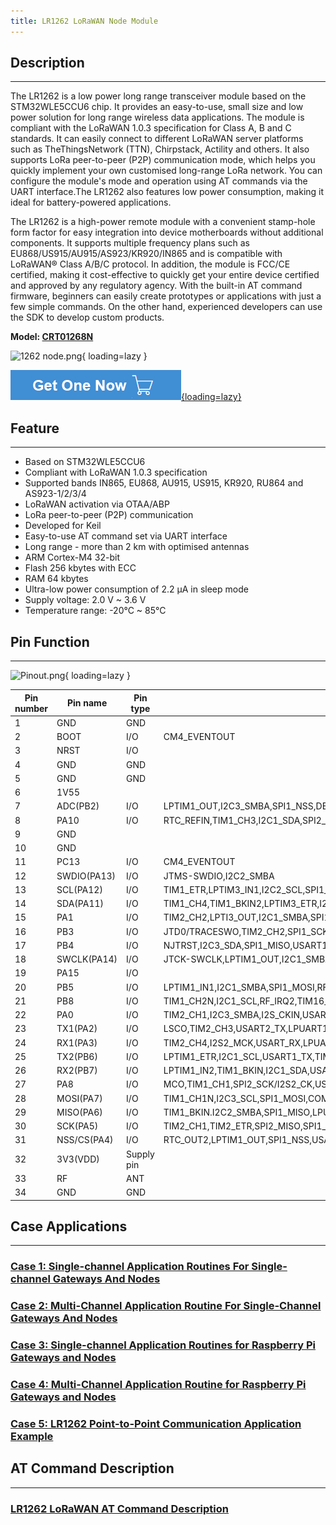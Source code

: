 ```yaml
---
title: LR1262 LoRaWAN Node Module
---
```


## Description
-----------

The LR1262 is a low power long range transceiver module based on the STM32WLE5CCU6 chip. It provides an easy-to-use, small size and low power solution for long range wireless data applications. The module is compliant with the LoRaWAN 1.0.3 specification for Class A, B and C standards. It can easily connect to different LoRaWAN server platforms such as TheThingsNetwork (TTN), Chirpstack, Actility and others. It also supports LoRa peer-to-peer (P2P) communication mode, which helps you quickly implement your own customised long-range LoRa network. You can configure the module's mode and operation using AT commands via the UART interface.The LR1262 also features low power consumption, making it ideal for battery-powered applications.


The LR1262 is a high-power remote module with a convenient stamp-hole form factor for easy integration into device motherboards without additional components. It supports multiple frequency plans such as EU868/US915/AU915/AS923/KR920/IN865 and is compatible with LoRaWAN® Class A/B/C protocol. In addition, the module is FCC/CE certified, making it cost-effective to quickly get your entire device certified and approved by any regulatory agency. With the built-in AT command firmware, beginners can easily create prototypes or applications with just a few simple commands. On the other hand, experienced developers can use the SDK to develop custom products.

**Model: [CRT01268N](https://www.elecrow.com/lr1262-lorawan-node-module-support-full-frequency-band.html)**

![1262 node.png](https://wiki.elecrow.com/images/e/e2/1262_node.png){ loading=lazy }

[![Alt text](./assets/images/Get_one_now.png){loading=lazy}](https://www.elecrow.com/lr1262-lorawan-node-module-support-full-frequency-band.html "Title text")

## Feature
-------

- Based on STM32WLE5CCU6
- Compliant with LoRaWAN 1.0.3 specification
- Supported bands IN865, EU868, AU915, US915, KR920, RU864 and AS923-1/2/3/4
- LoRaWAN activation via OTAA/ABP
- LoRa peer-to-peer (P2P) communication
- Developed for Keil
- Easy-to-use AT command set via UART interface
- Long range - more than 2 km with optimised antennas
- ARM Cortex-M4 32-bit
- Flash 256 kbytes with ECC
- RAM 64 kbytes
- Ultra-low power consumption of 2.2 μA in sleep mode
- Supply voltage: 2.0 V ~ 3.6 V
- Temperature range: -20°C ~ 85°C

## Pin Function
------------

![Pinout.png](https://wiki.elecrow.com/images/1/15/Pinout.png){ loading=lazy }

| Pin number | Pin name | Pin type | Alternate funtions | Additional funtions |
|---|---|---|---|---|
| 1 | GND | GND |  |  |
| 2 | BOOT | I/O | CM4\_EVENTOUT |  |
| 3 | NRST | I/O |  |  |
| 4 | GND | GND |  |  |
| 5 | GND | GND |  |  |
| 6 | 1V55 |  |  |  |
| 7 | ADC(PB2) | I/O | LPTIM1\_OUT,I2C3\_SMBA,SPI1\_NSS,DEBUG\_RF\_SMPSRDY | COMP1\_INP,COMP2\_INM,ADC\_IN4 |
| 8 | PA10 | I/O | RTC\_REFIN,TIM1\_CH3,I2C1\_SDA,SPI2\_MOSI/I2S2\_SD,USART1\_RX,DEBUG\_RF\_HSE32RDY,TIM17\_BKIN,SM4\_EVENTOUT | COMP1\_INM,COMP2\_INM,DAC\_OUT1,ADC\_IN6 |
| 9 | GND |  |  |  |
| 10 | GND |  |  |  |
| 11 | PC13 | I/O | CM4\_EVENTOUT | TAMP\_IN1/RTC\_OUT1/RTC\_TS/WKUP2 |
| 12 | SWDIO(PA13) | I/O | JTMS-SWDIO,I2C2\_SMBA | ADC\_IN9 |
| 13 | SCL(PA12) | I/O | TIM1\_ETR,LPTIM3\_IN1,I2C2\_SCL,SPI1\_MOSI,RF\_BUSY,USART1\_RTS,CM4\_EVENTOUT | ADC\_IN8 |
| 14 | SDA(PA11) | I/O | TIM1\_CH4,TIM1\_BKIN2,LPTIM3\_ETR,I2C2\_SDA,SPI1\_MISO,USART1\_CTS,DEBUG\_RF\_NRESET | COMP1\_INM,COMP2\_INM,ADC\_IN7 |
| 15 | PA1 | I/O | TIM2\_CH2,LPTI3\_OUT,I2C1\_SMBA,SPI1\_SCK,USART2\_RTS,LPUART1\_RTS,DEBUG\_PWR\_REGLP2S,CM4\_EVENTOUT |  |
| 16 | PB3 | I/O | JTD0/TRACESWO,TIM2\_CH2,SPI1\_SCK,RF\_IRQO,USART1\_RTS,DEBUG\_RF\_DTB1,CM4\_EVENTOUT | COMP1\_INM,COMP2\_INM,ADC\_IN2,TAMP\_IN3/WKUP3 |
| 17 | PB4 | I/O | NJTRST,I2C3\_SDA,SPI1\_MISO,USART1\_CTS,DEBUG\_RF\_LDORDY,TIM17\_BKIN | COMP1\_INP,COMP2\_INP,ADC\_IN3 |
| 18 | SWCLK(PA14) | I/O | JTCK-SWCLK,LPTIM1\_OUT,I2C1\_SMBA,CM4\_EVENTOUT | ADC\_IN10 |
| 19 | PA15 | I/O |  |  |
| 20 | PB5 | I/O | LPTIM1\_IN1,I2C1\_SMBA,SPI1\_MOSI,RF\_IRQ1,USART1\_CK,COMP2\_OUT,TIM16\_BKIN |  |
| 21 | PB8 | I/O | TIM1\_CH2N,I2C1\_SCL,RF\_IRQ2,TIM16\_CH1,CM4\_EVENTOUT |  |
| 22 | PA0 | I/O | TIM2\_CH1,I2C3\_SMBA,I2S\_CKIN,USART2\_CTS,COMP1\_OUT,DEBUG\_PWR\_REGLP1S,TIM2\_ETR | TAMP\_IN2/WKUP1 |
| 23 | TX1(PA2) | I/O | LSCO,TIM2\_CH3,USART2\_TX,LPUART1\_TX,COMP2\_OUT,DEBUG\_PWR\_LDORDY | LSCO |
| 24 | RX1(PA3) | I/O | TIM2\_CH4,I2S2\_MCK,USART\_RX,LPUART1\_RX,CM4\_EVENTOUT |  |
| 25 | TX2(PB6) | I/O | LPTIM1\_ETR,I2C1\_SCL,USART1\_TX,TIM16\_CH1N |  |
| 26 | RX2(PB7) | I/O | LPTIM1\_IN2,TIM1\_BKIN,I2C1\_SDA,USART1\_RX,TIM17\_CH1N |  |
| 27 | PA8 | I/O | MCO,TIM1\_CH1,SPI2\_SCK/I2S2\_CK,USART1\_CK,LPTIM2\_OUT |  |
| 28 | MOSI(PA7) | I/O | TIM1\_CH1N,I2C3\_SCL,SPI1\_MOSI,COMP2\_OUT,DEBUG\_SUBGHZSPI\_MOSIOUT,TIM17\_CH1,CM4\_EVENTOUT |  |
| 29 | MISO(PA6) | I/O | TIM1\_BKIN.I2C2\_SMBA,SPI1\_MISO,LPUART1\_CTS,DEBUG\_SUBGHZSPI\_MISOOUT,TIM16\_CH1,CM4\_EVENTOUT |  |
| 30 | SCK(PA5) | I/O | TIM2\_CH1,TIM2\_ETR,SPI2\_MISO,SPI1\_SCK,DEBUG\_SUBGHZSPI\_SCKOUT,LPTIM2\_ETR,CM4\_EVENTOUT |  |
| 31 | NSS/CS(PA4) | I/O | RTC\_OUT2,LPTIM1\_OUT,SPI1\_NSS,USART2\_CK,DEBUG\_SUBGHZSPI\_NSSOUT,LPTIM2\_OUT,CM4\_EVENTOUT |  |
| 32 | 3V3(VDD) | Supply pin |  |  |
| 33 | RF | ANT |  |  |
| 34 | GND | GND |  |  |

## Case Applications
-----------------

### [**Case 1: Single-channel Application Routines For Single-channel Gateways And Nodes**](./Case1_Single-channel_application_routines_for_single-channel_gateways_and_nodes.md)

### [**Case 2: Multi-Channel Application Routine For Single-Channel Gateways And Nodes**](./Case2_Multi-Channel_Application_Routine_for_Single-Channel_Gateways_and_Nodes.md)

### [**Case 3: Single-channel Application Routines for Raspberry Pi Gateways and Nodes**](./Case3_Single-channel_Application_Routines_for_Raspberry_Pi_Gateways_and_Nodes.md#frequency-selection)

### [**Case 4: Multi-Channel Application Routine for Raspberry Pi Gateways and Nodes**](./Case4_Multi-Channel_Application_Routine_for_Raspberry_Pi_Gateways_and_Nodes.md#2-lr1262-node)

### [**Case 5: LR1262 Point-to-Point Communication Application Example**](./Case5_LR1262_Point-to-Point_Communication_Application_Example.md)

## AT Command Description
----------------------

### [**LR1262 LoRaWAN AT Command Description**](./LR1262_LoRaWAN_AT_Command_Description.md)